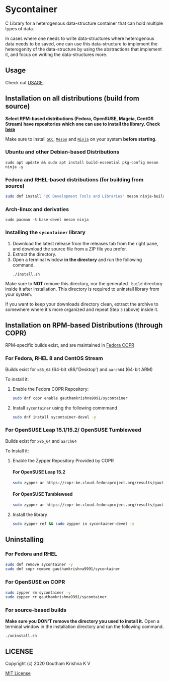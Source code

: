 # Sycontainer

C Library for a heterogenous data-structure container that can hold multiple types of data.

In cases where one needs to write data-structures where heterogenous data needs to be saved, one can use this data-structure to implement the heterogenity of the data-structure by using the abstractions that implement it, and focus on writing the data-structures more.

## Usage

Check out [USAGE](USAGE.md).

## Installation on all distributions (build from source)

**Select RPM-based distributions (Fedora, OpenSUSE, Mageia, CentOS Stream) have repositories which one can use to install the library. Check [here](#installation-on-rpm-based-distributions-through-copr)**

Make sure to install [`GCC`](https://gcc.gnu.org/), [`Meson`](https://mesonbuild.com/) and [`Ninja`](https://ninja-build.org/) on your system **before starting**.

### Ubuntu and other Debian-based Distributions
```
sudo apt update && sudo apt install build-essential pkg-config meson ninja -y
```
### Fedora and RHEL-based distributions (for building from source)
```bash
sudo dnf install "@C Development Tools and Libraries" meson ninja-build -y
```
### Arch-linux and derivaties
```
sudo pacman -S base-devel meson ninja
```

### Installing the `sycontainer` library

1.  Download the latest release from the releases tab from the right pane, and download the source file from a ZIP file you prefer.
2.  Extract the directory.
3.  Open a terminal window **in the directory** and run the following command.
    ```
    ./install.sh
    ```
Make sure to **NOT** remove this directory, nor the generated `_build` directory inside it after installation. This directory is required to uninstall library from your system.

If you want to keep your downloads directory clean, extract the archive to somewhere where it's more organized and repeat Step `3` (above) inside it.

## Installation on RPM-based Distributions (through COPR)


RPM-specific builds exist, and are maintained in [Fedora COPR](https://copr.fedorainfracloud.org/coprs/gauthamkrishna9991/sycontainer/)

### For Fedora, RHEL 8 and CentOS Stream

Builds exist for `x86_64` (64-bit x86/'Desktop') and `aarch64` (64-bit ARM)

To install it:
1.  Enable the Fedora COPR Repository:

    ```bash
    sudo dnf copr enable gauthamkrishna9991/sycontainer
    ```

2.  Install `sycontainer` using the following commmand

    ```bash
    sudo dnf install sycontainer-devel -y
    ```

### For OpenSUSE Leap 15.1/15.2/ OpenSUSE Tumbleweed

Builds exist for `x86_64` and `aarch64`

To Install it:
1.  Enable the Zypper Repository Provided by COPR
    #### For OpenSUSE Leap 15.2
    ```bash
    sudo zypper ar https://copr-be.cloud.fedoraproject.org/results/gauthamkrishna9991/sycontainer/opensuse-leap-15.2-$(arch)/ gauthamkrishna9991/sycontainer
    ```
    #### For OpenSUSE Tumbleweed
    ```bash
    sudo zypper ar https://copr-be.cloud.fedoraproject.org/results/gauthamkrishna9991/sycontainer/opensuse-tumbleweed-$(arch)/ gauthamkrishna9991/sycontainer
    ```
2.  Install the library

    ```bash
    sudo zypper ref && sudo zypper in sycontainer-devel -y
    ```
### 

## Uninstalling

### For Fedora and RHEL
```bash
sudo dnf remove sycontainer -y
sudo dnf copr remove gauthamkrishna9991/sycontainer
```

### For OpenSUSE on COPR
```bash
sudo zypper rm sycontainer -y
sudo zypper rr gauthamkrishna9991/sycontainer
```

### For source-based builds

**Make sure you DON'T remove the directory you used to install it.**
Open a terminal window in the installation directory and run the following command.
```bash
./uninstall.sh
```

## LICENSE

Copyright (c) 2020 Goutham Krishna K V

[MIT License](LICENSE)